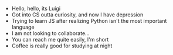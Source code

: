 - Hello, hello, its Luigi
- Got into CS outta curiosity, and now I have depression
- Trying to learn JS after realizing Python isn't the most important language
- I am not looking to collaborate...
- You can reach me quite easily, I'm short
- Coffee is really good for studying at night


